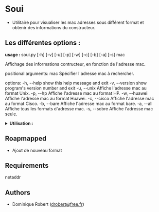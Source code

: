 
# Soui
- Utilitaire pour visualiser les mac adresses sous différent format et obtenir des informations du constructeur.

## Les différentes options :
<strong> usage : </strong> soui.py [-h] [-v] [-u] [-p] [-w] [-c] [-b] [-a] [-s] mac

Affichage des informations contructeur, en fonction de l'adresse mac.

positional arguments:
  mac            Spécifier l'adresse mac à rechercher.

options:
  -h, --help     show this help message and exit
  -v, --version  show program's version number and exit
  -u, --unix     Affiche l'adresse mac au format Unix.
  -p, --hp       Affiche l'adresse mac au format HP.
  -w, --huawei   Affiche l'adresse mac au format Huawei.
  -c, --cisco    Affiche l'adresse mac au format Cisco.
  -b, --bare     Affiche l'adresse mac au format bare.
  -a, --all      Affiche tous les formats d'adresse mac.
  -s, --sobre    Affiche l'adresse mac seule.

<details>
    <summary>
        <strong> Utilisation : </strong>
    </summary>

## Utilisation :
- Liste les différents formats
<code>
soui.py -a 0012ff
</code>

| Format | Mac |
| :------------ |   :---:       |
| Format Unix     : | 00:12:ff:00:00:00 |
| Format Cisco    : | 0012.ff00.0000 |
| Format HP       : | 0012FF-000000 |
| Format Huawei   : | 0012-FF00-0000 |
| Format Bare     : | 0012FF000000 |
| Format Normal   : | 00-12-FF-00-00-00 |

- Affiche un format et les informations du constructeur.

<code>
soui.py -c 0012ff
---------------------------------------------
Format Cisco    : 0012.ff00.0000
Cette @mac appartient à : Lely Industries N.V.

Son adresse postale est :
	Weverskade 110
	Maassluis  Zuid-Holland  3147PA
	NL

---------------------------------------------
</code>
</details>

## Roapmapped
- Ajout de nouveau format

## Requirements
netaddr

## Authors
 * Dominique Robert ([drobert@free.fr](mailto:drobert@free.fr))
